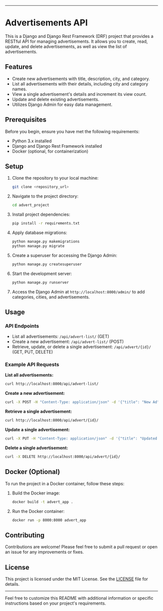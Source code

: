 
---

# Advertisements API

This is a Django and Django Rest Framework (DRF) project that provides a RESTful API for managing advertisements. It allows you to create, read, update, and delete advertisements, as well as view the list of advertisements.

## Features

- Create new advertisements with title, description, city, and category.
- List all advertisements with their details, including city and category names.
- View a single advertisement's details and increment its view count.
- Update and delete existing advertisements.
- Utilizes Django Admin for easy data management.

## Prerequisites

Before you begin, ensure you have met the following requirements:

- Python 3.x installed
- Django and Django Rest Framework installed
- Docker (optional, for containerization)

## Setup

1. Clone the repository to your local machine:

   ```bash
   git clone <repository_url>
   ```

2. Navigate to the project directory:

   ```bash
   cd advert_project
   ```

3. Install project dependencies:

   ```bash
   pip install -r requirements.txt
   ```

4. Apply database migrations:

   ```bash
   python manage.py makemigrations
   python manage.py migrate
   ```

5. Create a superuser for accessing the Django Admin:

   ```bash
   python manage.py createsuperuser
   ```

6. Start the development server:

   ```bash
   python manage.py runserver
   ```

7. Access the Django Admin at `http://localhost:8000/admin/` to add categories, cities, and advertisements.

## Usage

### API Endpoints

- List all advertisements: `/api/advert-list/` (GET)
- Create a new advertisement: `/api/advert-list/` (POST)
- Retrieve, update, or delete a single advertisement: `/api/advert/{id}/` (GET, PUT, DELETE)

### Example API Requests

**List all advertisements:**

```bash
curl http://localhost:8000/api/advert-list/
```

**Create a new advertisement:**

```bash
curl -X POST -H "Content-Type: application/json" -d '{"title": "New Ad", "description": "Description of the new ad", "city": 1, "category": 1}' http://localhost:8000/api/advert-list/
```

**Retrieve a single advertisement:**

```bash
curl http://localhost:8000/api/advert/{id}/
```

**Update a single advertisement:**

```bash
curl -X PUT -H "Content-Type: application/json" -d '{"title": "Updated Ad", "description": "Updated description"}' http://localhost:8000/api/advert/{id}/
```

**Delete a single advertisement:**

```bash
curl -X DELETE http://localhost:8000/api/advert/{id}/
```

## Docker (Optional)

To run the project in a Docker container, follow these steps:

1. Build the Docker image:

   ```bash
   docker build -t advert_app .
   ```

2. Run the Docker container:

   ```bash
   docker run -p 8000:8000 advert_app
   ```

## Contributing

Contributions are welcome! Please feel free to submit a pull request or open an issue for any improvements or fixes.

## License

This project is licensed under the MIT License. See the [LICENSE](LICENSE) file for details.

---

Feel free to customize this README with additional information or specific instructions based on your project's requirements.